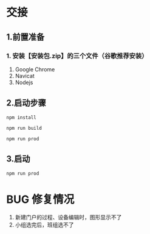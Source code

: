 
# 交接

## 1.前置准备

### 1. 安装【安装包.zip】的三个文件（谷歌推荐安装）

1. Google Chrome
2. Navicat
3. Nodejs

## 2.启动步骤

`npm install`

`npm run build`

`npm run prod`

## 3.启动

`npm run prod`



# BUG 修复情况

1. 新建门户的过程、设备编辑时，图形显示不了
2. 小组选完后，班组选不了